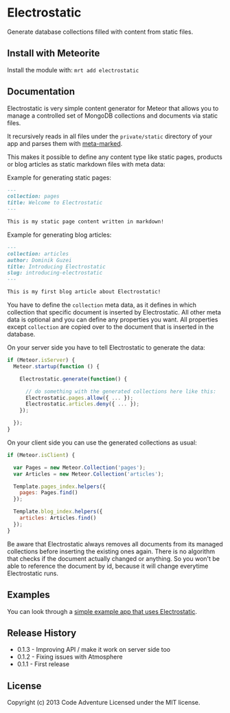 # Electrostatic

Generate database collections filled with content from static files.

## Install with Meteorite
Install the module with: `mrt add electrostatic`

## Documentation

Electrostatic is very simple content generator for Meteor that allows you to
manage a controlled set of MongoDB collections and documents via static files.

It recursively reads in all files under the `private/static` directory of
your app and parses them with [meta-marked](https://www.npmjs.org/package/meta-marked).

This makes it possible to define any content type like static pages, products or blog
articles as static markdown files with meta data:

Example for generating static pages:

```markdown
---
collection: pages
title: Welcome to Electrostatic
---

This is my static page content written in markdown!
```

Example for generating blog articles:

```markdown
---
collection: articles
author: Dominik Guzei
title: Introducing Electrostatic
slug: introducing-electrostatic
---

This is my first blog article about Electrostatic!
```

You have to define the `collection` meta data, as it defines in which collection
that specific document is inserted by Electrostatic. All other meta data is optional
and you can define any properties you want. All properties except `collection` are
copied over to the document that is inserted in the database.

On your server side you have to tell Electrostatic to generate the data:

```Javascript
if (Meteor.isServer) {
  Meteor.startup(function () {

    Electrostatic.generate(function() {

      // do something with the generated collections here like this:
      Electrostatic.pages.allow({ ... });
      Electrostatic.articles.deny({ ... });
    });

  });
}
```

On your client side you can use the generated collections as usual:

```Javascript
if (Meteor.isClient) {

  var Pages = new Meteor.Collection('pages');
  var Articles = new Meteor.Collection('articles');

  Template.pages_index.helpers({
    pages: Pages.find()
  });

  Template.blog_index.helpers({
    articles: Articles.find()
  });
}
```

Be aware that Electrostatic always removes all documents from its managed collections
before inserting the existing ones again. There is no algorithm that checks if the
document actually changed or anything. So you won't be able to reference the document
by id, because it will change everytime Electrostatic runs.

## Examples
You can look through a [simple example app that uses Electrostatic](https://github.com/CodeAdventure/meteor-electrostatic-example).

## Release History
* 0.1.3 - Improving API / make it work on server side too
* 0.1.2 - Fixing issues with Atmosphere
* 0.1.1 - First release

## License
Copyright (c) 2013 Code Adventure
Licensed under the MIT license.
